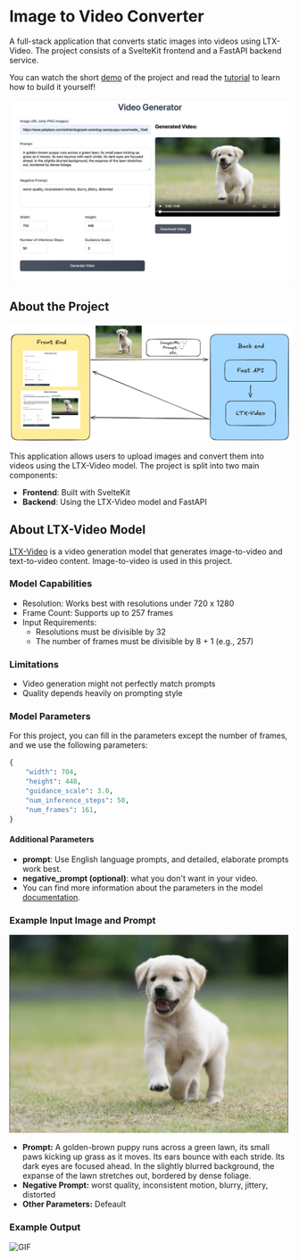 # Image to Video Converter

A full-stack application that converts static images into videos using LTX-Video. The project consists of a SvelteKit frontend and a FastAPI backend service.

You can watch the short [demo](https://youtu.be/eZfTr2Mq9d8) of the project and read the [tutorial](tutorial.md) to learn how to build it yourself!

![Puppy Running](assets/demo.png)

## About the Project

![Graph](assets/graph.png)

This application allows users to upload images and convert them into videos using the LTX-Video model. The project is split into two main components:

- **Frontend**: Built with SvelteKit
- **Backend**: Using the LTX-Video model and FastAPI

## About LTX-Video Model

[LTX-Video](https://huggingface.co/Lightricks/LTX-Video) is a video generation model that generates image-to-video and text-to-video content. Image-to-video is used in this project.

### Model Capabilities
- Resolution: Works best with resolutions under 720 x 1280
- Frame Count: Supports up to 257 frames
- Input Requirements:
    -  Resolutions must be divisible by 32
    - The number of frames must be divisible by 8 + 1 (e.g., 257)

### Limitations
- Video generation might not perfectly match prompts
- Quality depends heavily on prompting style



### Model Parameters
For this project, you can fill in the parameters except the number of frames, and we use the following parameters:

```python
{
    "width": 704,          
    "height": 448,         
    "guidance_scale": 3.0,
    "num_inference_steps": 50,  
    "num_frames": 161,           
}
```
#### Additional Parameters
- **prompt**: Use English language prompts, and detailed, elaborate prompts work best.
- **negative_prompt (optional)**: what you don't want in your video.
- You can find more information about the parameters in the model [documentation](https://huggingface.co/docs/diffusers/main/en/api/pipelines/ltx_video#diffusers.LTXImageToVideoPipeline).


### Example Input Image and Prompt
<img src="assets/start_image.png" width="500" alt="Puppy Running">


- **Prompt:** A golden-brown puppy runs across a green lawn, its small paws kicking up grass as it moves. Its ears bounce with each stride. Its dark eyes are focused ahead. In the slightly blurred background, the expanse of the lawn stretches out, bordered by dense foliage.
- **Negative Prompt:** worst quality, inconsistent motion, blurry, jittery, distorted
- **Other Parameters:** Defeault

### Example Output
![GIF](assets/generated-video.gif)

